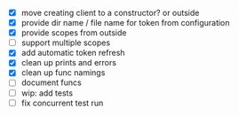 - [x] move creating client to a constructor? or outside
- [x] provide dir name / file name for token from configuration
- [x] provide scopes from outside
- [ ] support multiple scopes
- [x] add automatic token refresh
- [x] clean up prints and errors
- [x] clean up func namings
- [ ] document funcs
- [ ] wip: add tests
- [ ] fix concurrent test run
